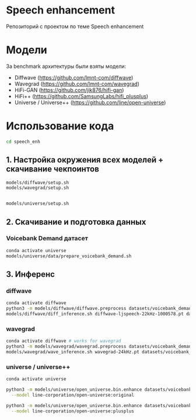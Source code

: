 # Speech enhancement
Репозиторий с проектом по теме Speech enhancement


# Модели
 
За benchmark архитектуры были взяты модели:
- Diffwave (https://github.com/lmnt-com/diffwave)
- Wavegrad (https://github.com/lmnt-com/wavegrad)
- HiFi-GAN (https://github.com/jik876/hifi-gan)
- HiFi++ (https://github.com/SamsungLabs/hifi_plusplus)
- Universe / Universe++ (https://github.com/line/open-universe)
 
# Использование кода

```bash
cd speech_enh
```

## 1. Настройка окружения всех моделей + скачивание чекпоинтов

```bash
models/diffwave/setup.sh
models/wavegrad/setup.sh


models/universe/setup.sh


```


## 2. Скачивание и подготовка данных
### Voicebank Demand датасет
```bash
conda activate universe
models/universe/data/prepare_voicebank_demand.sh
```

## 3. Инференс

### diffwave
```bash
conda activate diffwave
python3 -m models/diffwave/diffwave.preprocess datasets/voicebank_demand/16k/test/noisy
models/diffwave/diff_inference.sh diffwave-ljspeech-22kHz-1000578.pt datasets/voicebank_demand/16k/test/noisy results/voicebank_16k/diffwave
```

### wavegrad
```bash
conda activate diffwave # works for wavegrad
python3 -m models/wavegrad/wavegrad.preprocess datasets/voicebank_demand/16k/test/noisy
models/wavegrad/wave_inference.sh wavegrad-24kHz.pt datasets/voicebank_demand/16k/test/noisy results/voicebank_16k/wavegrad
```

### universe / universe++
```bash
conda activate universe

python3 -m models/universe/open_universe.bin.enhance datasets/voicebank_demand/16k/test/noisy results/voicebank_16k/universe_pp/ \
  --model line-corporation/open-universe:original

python3 -m models/universe/open_universe.bin.enhance datasets/voicebank_demand/16k/test/noisy results/voicebank_16k/universe_pp/ \
  --model line-corporation/open-universe:plusplus
```
